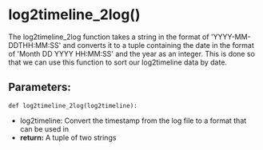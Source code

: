 # log2timeline_2log()
The log2timeline_2log function takes a string in the format of 'YYYY-MM-DDTHH:MM:SS' and converts it to a tuple containing
    the date in the format of 'Month DD YYYY HH:MM:SS' and the year as an integer. This is done so that we can use this function
    to sort our log2timeline data by date.
## Parameters:
    def log2timeline_2log(log2timeline):
- log2timeline: Convert the timestamp from the log file to a format that can be used in
- **return:** A tuple of two strings